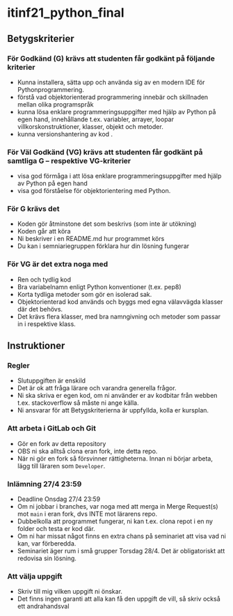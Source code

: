# itinf21_python_final

## Betygskriterier

### För Godkänd (G) krävs att studenten får godkänt på följande kriterier

* Kunna installera, sätta upp och använda sig av en modern IDE för Pythonprogrammering.
* förstå vad objektorienterad programmering innebär och skillnaden mellan olika programspråk
* kunna lösa enklare programmeringsuppgifter med hjälp av Python på egen hand, innehållande t.ex. variabler, arrayer, loopar villkorskonstruktioner, klasser, objekt och metoder.
* kunna versionshantering av kod  .

### För Väl Godkänd (VG) krävs att studenten får godkänt på samtliga G – respektive VG-kriterier

* visa god förmåga i att lösa enklare programmeringsuppgifter med hjälp av Python på egen hand
* visa god förståelse för objektorientering med Python.

### För G krävs det

* Koden gör åtminstone det som beskrivs (som inte är utökning)
* Koden går att köra
* Ni beskriver i en README.md hur programmet körs
* Du kan i semniariegruppen förklara hur din lösning fungerar

### För VG är det extra noga med

* Ren och tydlig kod
* Bra variabelnamn enligt Python konventioner (t.ex. pep8)
* Korta tydliga metoder som gör en isolerad sak.
* Objektorienterad kod används och byggs med egna välavvägda klasser där det behövs.
* Det krävs flera klasser, med bra namngivning och metoder som passar in i respektive klass.

## Instruktioner

### Regler

* Slutuppgiften är enskild
* Det är ok att fråga lärare och varandra generella frågor.
* Ni ska skriva er egen kod, om ni använder er av kodbitar från webben
  t.ex. stackoverflow så måste ni ange källa.
* Ni ansvarar för att Betygskriterierna är uppfyllda, kolla er kursplan.

### Att arbeta i GitLab och Git

* Gör en fork av detta repository
* OBS ni ska alltså clona eran fork, inte detta repo.
* När ni gör en fork så försvinner rättigheterna. Innan ni börjar arbeta, lägg till läraren som `Developer`.

### Inlämning 27/4 23:59

* Deadline Onsdag 27/4 23:59
* Om ni jobbar i branches, var noga med att merga in Merge Request(s) mot `main` i eran fork, dvs INTE mot lärarens repo.
* Dubbelkolla att programmet fungerar, ni kan t.ex. clona repot i en ny folder och testa er kod där.
* Om ni har missat något finns en extra chans på seminariet att visa vad ni kan, var förberedda.
* Seminariet äger rum i små grupper Torsdag 28/4. Det är obligatoriskt att redovisa sin lösning.

### Att välja uppgift

* Skriv till mig vilken uppgift ni önskar.
* Det finns ingen garanti att alla kan få den uppgift de vill, så skriv också ett andrahandsval
